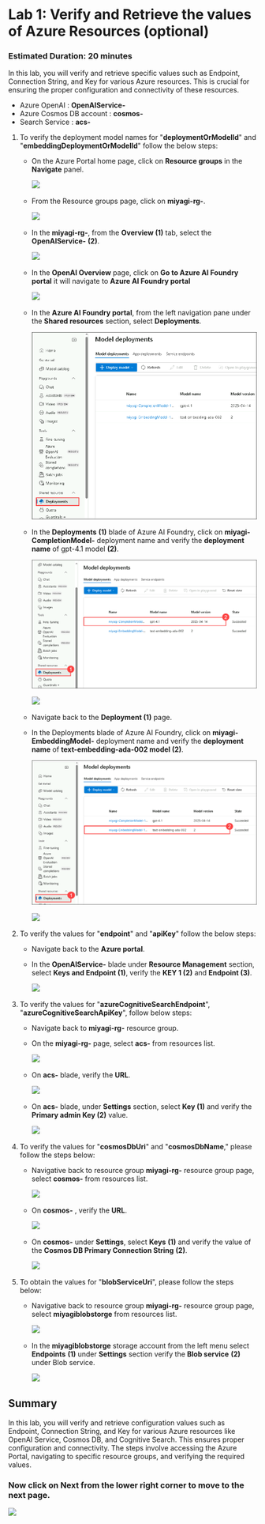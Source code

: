 # Lab 1: Verify and Retrieve the values of Azure Resources (optional)

### Estimated Duration: 20 minutes

In this lab, you will verify and retrieve specific values such as Endpoint, Connection String, and Key for various Azure resources. This is crucial for ensuring the proper configuration and connectivity of these resources.

- Azure OpenAI : **OpenAIService-<inject key="DeploymentID" enableCopy="false"/>** 
- Azure Cosmos DB account : **cosmos-<inject key="DeploymentID" enableCopy="false"/>**
- Search Service : **acs-<inject key="DeploymentID" enableCopy="false"/>**

1. To verify the deployment model names for "**deploymentOrModelId**" and "**embeddingDeploymentOrModelId**" follow the below steps:
   
      - On the Azure Portal home page, click on **Resource groups** in the **Navigate** panel.

          ![](./Media/miyagi-image6.png)
        
      - From the Resource groups page, click on **miyagi-rg-<inject key="DeploymentID" enableCopy="false"/>**.

         ![](./Media/miyagi-image7.png)

      - In the **miyagi-rg-<inject key="DeploymentID" enableCopy="false"/>**, from the **Overview (1)** tab, select the **OpenAIService-<inject key="DeploymentID" enableCopy="false"/>** **(2)**.

        ![](./Media/openai_service.png)

      - In the **OpenAI Overview** page, click on **Go to Azure AI Foundry portal** it will navigate to **Azure AI Foundry portal**

         ![](./Media/aks-01.png)
   
      - In the **Azure AI Foundry portal**, from the left navigation pane under the **Shared resources** section, select **Deployments**.

           ![](./Media/deployments-11.png)
        
      - In the **Deployments**  **(1)** blade of Azure AI Foundry, click on **miyagi-CompletionModel-<inject key="DeploymentID" enableCopy="false"/>** deployment name and verify the **deployment name** of gpt-4.1 model **(2)**.

          ![](./Media/completionmodelnew.png)
        
          ![](./Media/miyagi-compl.png)
      
      -  Navigate back to the **Deployment (1)** page.

      - In the Deployments blade of Azure AI Foundry, click on **miyagi-EmbeddingModel-<inject key="DeploymentID" enableCopy="false"/>** deployment name and verify the **deployment name** of **text-embedding-ada-002 model (2)**.
        
         ![](./Media/deployments0909.png)

         ![](./Media/miyagi-embedded.png)

1. To verify the values for "**endpoint**" and "**apiKey**" follow the below steps:

   -  Navigate back to the **Azure portal**. 

   -  In the **OpenAIService-<inject key="DeploymentID" enableCopy="false"/>** blade under **Resource Management** section, select **Keys and Endpoint (1)**, verify the **KEY 1 (2)** and **Endpoint (3)**.
     
      ![](./Media/miyagi-image16.png)

1. To verify the values for  "**azureCognitiveSearchEndpoint**", "**azureCognitiveSearchApiKey**", follow below steps:
   
   - Navigate back to **miyagi-rg-<inject key="DeploymentID" enableCopy="false"/>** resource group.

   - On the **miyagi-rg-<inject key="DeploymentID" enableCopy="false"/>** page, select **acs-<inject key="DeploymentID" enableCopy="false"/>** from resources list.

      ![](./Media/miyagi-image110.png)
 
   - On **acs-<inject key="DeploymentID" enableCopy="false"/>** blade, verify the **URL**.
   
      ![](./Media/miyagi-image111.png)

   - On **acs-<inject key="DeploymentID" enableCopy="false"/>** blade, under **Settings** section, select **Key (1)** and  verify the **Primary admin Key (2)** value.
   
      ![](./Media/miyagi-image112.png)

1. To verify the values for "**cosmosDbUri**" and "**cosmosDbName**," please follow the steps below:

   - Navigative back to resource group **miyagi-rg-<inject key="DeploymentID" enableCopy="false"/>** resource group page, select **cosmos-<inject key="DeploymentID" enableCopy="false"/>** from resources list.

     ![](./Media/miyagi-image113.png)
     
   - On **cosmos-<inject key="DeploymentID" enableCopy="false"/>** , verify the **URL**.
     
     ![](./Media/miyagi-image114.png)

   - On **cosmos-<inject key="DeploymentID" enableCopy="false"/>** under **Settings**, select **Keys** **(1)** and verify the value of the **Cosmos DB Primary Connection String** **(2)**.

     ![](./Media/miyagi-image115.png)

1. To obtain the values for "**blobServiceUri**", please follow the steps below:

   - Navigative back to resource group **miyagi-rg-<inject key="DeploymentID" enableCopy="false"/>** resource group page, select **miyagiblobstorge<inject key="DeploymentID" enableCopy="false"/>** from resources list.

     ![](./Media/miyagi-image116.png)

   - In the **miyagiblobstorge<inject key="DeploymentID" enableCopy="false"/>** storage account from the left menu select **Endpoints** **(1)** under **Settings** section verify the **Blob service** **(2)** under Blob service.

     ![](./Media/miyagi-image117.png)

## Summary
In this lab, you will verify and retrieve configuration values such as Endpoint, Connection String, and Key for various Azure resources like OpenAI Service, Cosmos DB, and Cognitive Search. This ensures proper configuration and connectivity. The steps involve accessing the Azure Portal, navigating to specific resource groups, and verifying the required values.

### Now click on **Next** from the lower right corner to move to the next page.

![](./Media/next-page.png)